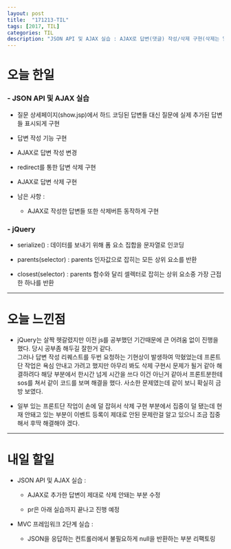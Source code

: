 ```yaml
---
layout: post
title:  "171213-TIL"
tags: [2017, TIL]
categories: TIL
description: "JSON API 및 AJAX 실습 : AJAX로 답변(댓글) 작성/삭제 구현(삭제는 일부 미완성)"
---
```


오늘 한일
========

### - JSON API 및 AJAX 실습  
  - 질문 상세페이지(show.jsp)에서 하드 코딩된 답변들 대신 질문에 실제 추가된 답변들 표시되게 구현  

  - 답변 작성 기능 구현  

  - AJAX로 답변 작성 변경  

  - redirect를 통한 답변 삭제 구현  

  - AJAX로 답변 삭제 구현  

  - 남은 사항 :
    - AJAX로 작성한 답변들 또한 삭제버튼 동작하게 구현  

### - jQuery  

  - serialize() : 데이터를 보내기 위해 폼 요소 집합을 문자열로 인코딩  

  - parents(selector) : parents 인자값으로 잡히는 모든 상위 요소를 반환  

  - closest(selector) : parents 함수와 달리 셀렉터로 잡히는 상위 요소중 가장 근접한 하나를 반환  

---

오늘 느낀점
==========

- jQuery는 살짝 헷갈렸지만 이전 js를 공부했던 기간때문에 큰 어려움 없이 진행을 했다. 당시 공부좀 해두길 잘한거 같다.  
그러나 답변 작성 리퀘스트를 두번 요청하는 기현상이 발생하여 막혔었는데 프론트단 작업은 욕심 안내고 가려고 했지만 아무리 봐도 삭제 구현시 문제가 될거 같아 해결하려다 해당 부분에서 한시간 넘게 시간을 쓰다 이건 아닌거 같아서 프론트분한테 sos를 쳐서 같이 코드를 보며 해결을 했다. 사소한 문제였는데 같이 보니 확실히 금방 보였다.  

- 일부 있는 프론트단 작업이 손에 덜 잡혀서 삭제 구현 부분에서 집중이 덜 됐는데 현재 안돼고 있는 부분이 이벤트 등록이 제대로 안된 문제란걸 알고 있으니 조금 집중해서 후딱 해결해야 겠다.  

---

내일 할일
=========

- JSON API 및 AJAX 실습 :  

    - AJAX로 추가한 답변이 제대로 삭제 안돼는 부분 수정  

    - pr은 아래 실습까지 끝나고 진행 예정  

- MVC 프레임워크 2단계 실습  :  

  - JSON을 응답하는 컨트롤러에서 불필요하게 null을 반환하는 부분 리팩토링  
